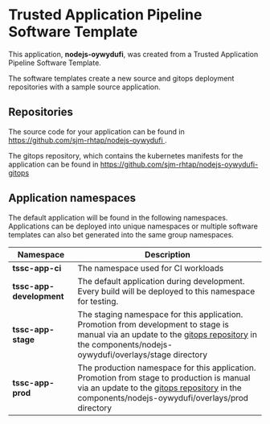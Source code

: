 # Trusted Application Pipeline Software Template

This application, **nodejs-oywydufi**, was created from a Trusted Application Pipeline Software Template.

The software templates create a new source and gitops deployment repositories with a sample source application. 

## Repositories

The source code for your application can be found in [https://github.com/sjm-rhtap/nodejs-oywydufi ](https://github.com/sjm-rhtap/nodejs-oywydufi ).
 
The gitops repository, which contains the kubernetes manifests for the application can be found in 
[https://github.com/sjm-rhtap/nodejs-oywydufi-gitops ](https://github.com/sjm-rhtap/nodejs-oywydufi-gitops ) 

## Application namespaces 

The default application will be found in the following namespaces. Applications can be deployed into unique namespaces or multiple software templates can also bet generated into the same group namespaces.  

|  Namespace   |  Description   |  
| -------- | -------- |
| **tssc-app-ci** | The namespace used for CI workloads |
| **tssc-app-development** | The default application during development. Every build will be deployed to this namespace for testing. |
| **tssc-app-stage** | The staging namespace for this application. Promotion from development to stage is manual via an update to the [gitops repository](https://github.com/sjm-rhtap/nodejs-oywydufi-gitops ) in the components/nodejs-oywydufi/overlays/stage directory |
| **tssc-app-prod** | The production namespace for this application. Promotion from stage to production is manual via an update to the [gitops repository](https://github.com/sjm-rhtap/nodejs-oywydufi-gitops ) in the components/nodejs-oywydufi/overlays/prod directory |